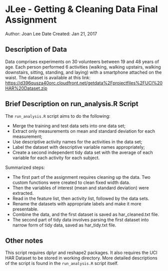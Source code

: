 JLee - Getting & Cleaning Data Final Assignment
===============================================
Author: Joan Lee
Date Created: Jan 21, 2017


## Description of Data
Data comprises experiments on 30 volunteers between 19 and 48 years of age. Each person performed 6 activities (walking, walking upstairs, walking downstairs, sitting, standing, and laying) with a smartphone attached on the waist. The dataset is available at this link: https://d396qusza40orc.cloudfront.net/getdata%2Fprojectfiles%2FUCI%20HAR%20Dataset.zip

## Brief Description on run_analysis.R Script
The `run_analysis.R` script aims to do the following:
- Merge the training and test data sets into one data set;
- Extract only measurements on mean and standard deviation for each measurement;
- Use descriptive activity names for the activities in the data set;
- Label the dataset with descriptive variable names appropriately;
- Create a second independent tidy data set with the average of each variable for each activity for each subject. 

Summarized steps:
* The first part of the assignment requires cleaning up the data. Two custom functions were created to clean fixed width data.
* Then the variables of interest (mean and standard deviation) were extracted. 
* Read in the feature list, then activity list, followed by the data sets. 
* Rename the datasets with appropriate labels and make it more presentable.
* Combine the data, and the first dataset is saved as har_cleaned.txt file. 
* The second part of tidy data involves parsing the first dataset into narrow form of tidy data, saved as har_tidy.txt file. 

## Other notes
This script requires dplyr and reshape2 packages.
It also requires the UCI HAR Dataset to be stored in working directory. 
More detailed descriptions of the script is found in the `run_analysis.R` script itself. 




